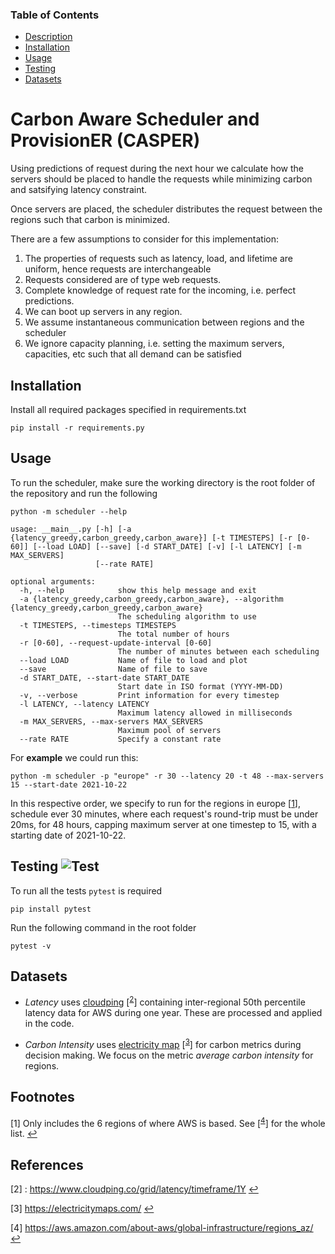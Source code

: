### Table of Contents  
- [Description](#Description)  
- [Installation](#Installation)
- [Usage](#Usage)  
- [Testing](#Testing)  
- [Datasets](#Datasets)  

<a name="Description"/>

# Carbon Aware Scheduler and ProvisionER (CASPER)

Using predictions of request during the next hour we calculate how the servers should be placed to handle
the requests while minimizing carbon and satsifying latency constraint.

Once servers are placed, the scheduler distributes the request between the regions such that carbon is minimized.

There are a few assumptions to consider for this implementation: 

1. The properties of requests such as latency, load, and lifetime are uniform, hence requests are interchangeable
2. Requests considered are of type web requests. 
3. Complete knowledge of request rate for the incoming, i.e. perfect predictions. 
4. We can boot up servers in any region. 
5. We assume instantaneous communication between regions and the scheduler
6. We ignore capacity planning, i.e. setting the maximum servers, capacities, etc such that all demand can be satisfied

<a name="Installation"/>

## Installation
Install all required packages specified in requirements.txt
```
pip install -r requirements.py
```
<a name="Usage"/>

## Usage
To run the scheduler, make sure the working directory is the root folder of the repository and run the following

```
python -m scheduler --help
```

```
usage: __main__.py [-h] [-a {latency_greedy,carbon_greedy,carbon_aware}] [-t TIMESTEPS] [-r [0-60]] [--load LOAD] [--save] [-d START_DATE] [-v] [-l LATENCY] [-m MAX_SERVERS]
                   [--rate RATE]

optional arguments:
  -h, --help            show this help message and exit
  -a {latency_greedy,carbon_greedy,carbon_aware}, --algorithm {latency_greedy,carbon_greedy,carbon_aware}
                        The scheduling algorithm to use
  -t TIMESTEPS, --timesteps TIMESTEPS
                        The total number of hours
  -r [0-60], --request-update-interval [0-60]
                        The number of minutes between each scheduling
  --load LOAD           Name of file to load and plot
  --save                Name of file to save
  -d START_DATE, --start-date START_DATE
                        Start date in ISO format (YYYY-MM-DD)
  -v, --verbose         Print information for every timestep
  -l LATENCY, --latency LATENCY
                        Maximum latency allowed in milliseconds
  -m MAX_SERVERS, --max-servers MAX_SERVERS
                        Maximum pool of servers
  --rate RATE           Specify a constant rate
```

For **example** we could run this:
```
python -m scheduler -p "europe" -r 30 --latency 20 -t 48 --max-servers 15 --start-date 2021-10-22
```

In this respective order, we specify to run for the regions in europe [<sup id="a1">[1](#1)</sup>], schedule ever 30 minutes, where each request's round-trip must be under 20ms, for 48 hours, capping maximum server at one timestep to 15, with a starting date of 2021-10-22.  

<a name="Testing"/>

## Testing ![Test](https://github.com/Zonotora/umass/workflows/Test/badge.svg?branch=main&event=push)

To run all the tests `pytest` is required
```
pip install pytest
```

Run the following command in the root folder

```
pytest -v
```
<a name="Datasets"/>

## Datasets 

- _Latency_ uses [cloudping] [<sup id="a2">[2](#latency_cloudping)</sup>] containing inter-regional 50th percentile latency data for AWS during one year. These are processed and applied in the code. 

- _Carbon Intensity_ uses [electricity map] [<sup id="a3">[3](#electricity_map)</sup>] for carbon metrics during decision making. We focus on the metric _average carbon intensity_ for regions.


<!-- THIS IS FOR HYPERLINKS -->
[cloudping]: https://www.cloudping.co/grid/latency/timeframe/1Y
[electricity map]: https://electricitymaps.com/


## Footnotes
[<a id="1">1</a>]
Only includes the 6 regions of where AWS is based. See [<sup id="a4">[4](#aws_regions)</sup>] for the whole list.
<b id="a1"></b> [↩](#a1)

## References
[<a id="2">2</a>] :
<a name="latency_cloudping"></a>
https://www.cloudping.co/grid/latency/timeframe/1Y
<b id="a1"></b> [↩](#a2)

<a id="electricity_map">[3]</a>
<a name="electricity_map"></a>
https://electricitymaps.com/
<b id="a1"></b> [↩](#a3)

<a id="4">[4]</a>
<a name="aws_regions"></a>
https://aws.amazon.com/about-aws/global-infrastructure/regions_az/
<b id="a1"></b> [↩](#a4)
